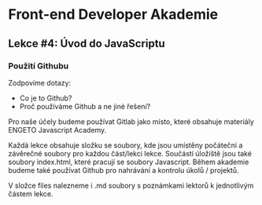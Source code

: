 # Front-end Developer Akademie
## Lekce #4: Úvod do JavaScriptu

### Použití Githubu
Zodpovíme dotazy:
 * Co je to Github?
 * Proč používáme Github a ne jiné řešení?

Pro naše účely budeme používat Gitlab jako místo, které obsahuje materiály ENGETO Javascript Academy.

Každá lekce obsahuje složku se soubory, kde jsou umístěny počáteční a závěrečné soubory pro každou část/lekci lekce. Součástí úložiště jsou také soubory index.html, které pracují se soubory Javascript.
Během akademie budeme také používat Github pro nahrávání a kontrolu úkolů / projektů.

V složce files nalezneme i .md soubory s poznámkami lektorů k jednotlivým částem lekce.